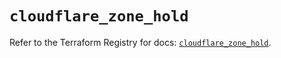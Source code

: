 # `cloudflare_zone_hold`

Refer to the Terraform Registry for docs: [`cloudflare_zone_hold`](https://registry.terraform.io/providers/cloudflare/cloudflare/4.33.0/docs/resources/zone_hold).
